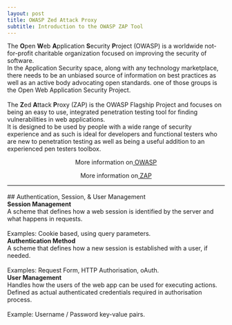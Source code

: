 ```yaml
---
layout: post
title: OWASP Zed Attack Proxy
subtitle: Introduction to the OWASP ZAP Tool
---
```


<div style="border-bottom:1px solid black">

The <strong>O</strong>pen <strong>W</strong>eb <strong>A</strong>pplication <strong>S</strong>ecurity <strong>P</strong>roject (OWASP) is a worldwide not-for-profit charitable organization focused on improving the security of software.
<br> 
In the Application Security space, along with any technology marketplace, there needs to be an unbiased source of information on best practices as well as an active body advocating open standards. one of those groups is the Open Web Application Security Project.<br>
<br>
The <strong>Z</strong>ed <strong>A</strong>ttack <strong>P</strong>roxy (ZAP) is the OWASP Flagship Project and focuses on being an easy to use, integrated penetration testing tool for finding vulnerabilities in web applications.
<br>
It is designed to be used by people with a wide range of security experience and as such is ideal for developers and functional testers who are new to penetration testing as well as being a useful addition to an experienced pen testers toolbox.

 <p style="text-align:center"> More information on<a href="https://www.owasp.org/index.php/Main_Page"> OWASP</a></p>
 <p style="text-align:center"> More information on<a href="https://www.owasp.org/index.php/OWASP_Zed_Attack_Proxy_Project"> ZAP</a></p>

</div>

<br>
## Authentication, Session, & User Management 
<br>
<strong>Session Management</strong><br>
A scheme that defines how a web session is identified by the server and what happens in requests.<br>
<br>
Examples: Cookie based, using query parameters.

<br>
<strong>Authentication Method</strong><br>
A scheme that defines how a new session is established with a user, if needed.<br>
<br>
Examples: Request Form, HTTP Authorisation, oAuth.

<br>
<strong>User Management</strong><br>
Handles how the users of the web app can be used for executing actions.
Defined as actual authenticated credentials required in authorisation process.<br>
<br>
Example: Username / Password key-value pairs.









